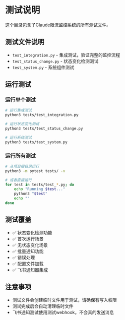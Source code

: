 # 测试说明

这个目录包含了Claude限流监控系统的所有测试文件。

## 测试文件说明

- `test_integration.py` - 集成测试，验证完整的监控流程
- `test_status_change.py` - 状态变化检测测试
- `test_system.py` - 系统组件测试

## 运行测试

### 运行单个测试
```bash
# 运行集成测试
python3 tests/test_integration.py

# 运行状态变化测试
python3 tests/test_status_change.py

# 运行系统测试
python3 tests/test_system.py
```

### 运行所有测试
```bash
# 从项目根目录运行
python3 -m pytest tests/ -v

# 或者直接运行
for test in tests/test_*.py; do
    echo "Running $test..."
    python3 "$test"
    echo ""
done
```

## 测试覆盖

- ✅ 状态变化检测功能
- ✅ 首次运行场景
- ✅ 无状态变化场景
- ✅ 批量通知功能
- ✅ 错误处理
- ✅ 配置文件加载
- ✅ 飞书通知器集成

## 注意事项

- 测试文件会创建临时文件用于测试，请确保有写入权限
- 测试完成后会自动清理临时文件
- 飞书通知测试使用测试webhook，不会真的发送消息
